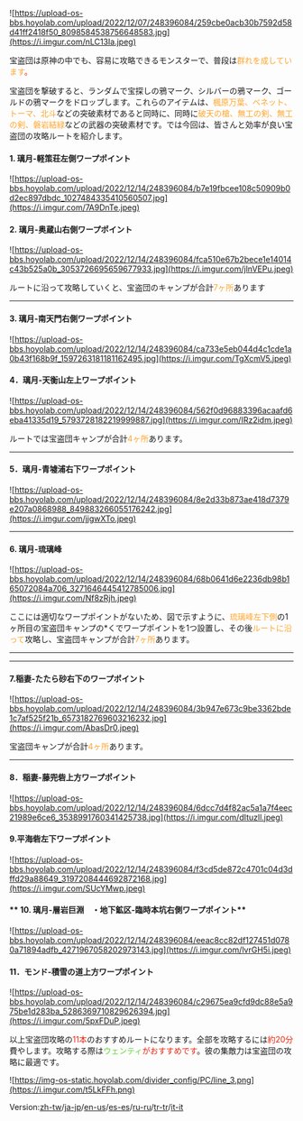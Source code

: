 

![https://upload-os-bbs.hoyolab.com/upload/2022/12/07/248396084/259cbe0acb30b7592d58d41ff2418f50_8098584538756648583.jpg](https://i.imgur.com/nLC13Ia.jpeg)



宝盗団は原神の中でも、容易に攻略できるモンスターで、普段は<span style="color: rgb(255, 164, 43)">群れを成しています</span><span style="color: rgb(239, 34, 12)">。</span>



宝盗団を撃破すると、ランダムで宝探しの鴉マーク、シルバーの鴉マーク、ゴールドの鴉マークをドロップします。これらのアイテムは、<span style="color: rgb(255, 164, 43)">楓原万葉、ベネット、トーマ、北斗</span>などの突破素材であると同時に、同時に<span style="color: rgb(255, 164, 43)">破天の槍、無工の剣、無工の剣、磐岩結緑</span>などの武器の突破素材です。では今回は、皆さんと効率が良い宝盗団の攻略ルートを紹介します。





#### **1.** **璃月-軽策荘左側ワープポイント**

![https://upload-os-bbs.hoyolab.com/upload/2022/12/14/248396084/b7e19fbcee108c50909b0d2ec897dbdc_1027484335410560507.jpg](https://i.imgur.com/7A9DnTe.jpeg)





#### **2. 璃月-奥蔵山右側ワープポイント**

![https://upload-os-bbs.hoyolab.com/upload/2022/12/14/248396084/fca510e67b2bece1e14014c43b525a0b_3053726695659677933.jpg](https://i.imgur.com/jlnVEPu.jpeg)



ルートに沿って攻略していくと、宝盗団のキャンプが合計<span style="color: rgb(255, 164, 43)">7ヶ所</span>あります

** **



#### **3. 璃月-南天門右側ワープポイント**

![https://upload-os-bbs.hoyolab.com/upload/2022/12/14/248396084/ca733e5eb044d4c1cde1a0b43f168b9f_1597263181181162495.jpg](https://i.imgur.com/TgXcmV5.jpeg)





#### **4．璃月-天衡山左上ワープポイント**

![https://upload-os-bbs.hoyolab.com/upload/2022/12/14/248396084/562f0d96883396acaafd6eba41335d19_5793728182219999887.jpg](https://i.imgur.com/IRz2idm.jpeg)



ルートでは宝盗団キャンプが合計<span style="color: rgb(255, 164, 43)">4ヶ所</span>あります。

** **

#### 5．**璃月-青墟浦右下ワープポイント**

![https://upload-os-bbs.hoyolab.com/upload/2022/12/14/248396084/8e2d33b873ae418d7379e207a0868988_849883266055176242.jpg](https://i.imgur.com/jjgwXTo.jpeg)



** **

#### **6. 璃月-琉璃峰**

![https://upload-os-bbs.hoyolab.com/upload/2022/12/14/248396084/68b0641d6e2236db98b165072084a706_3271646445412785006.jpg](https://i.imgur.com/Nf8zRjh.jpeg)





ここには適切なワープポイントがないため、図で示すように、<span style="color: rgb(255, 164, 43)">琉璃峰左下側</span>の1ヶ所目の宝盗団キャンプの*くでワープポイントを1つ設置し、その後<span style="color: rgb(255, 164, 43)">ルートに沿って</span>攻略し、宝盗団キャンプが合計<span style="color: rgb(255, 164, 43)">7ヶ所</span>あります。

** **

** **

#### **7.稲妻-たたら砂右下のワープポイント**

![https://upload-os-bbs.hoyolab.com/upload/2022/12/14/248396084/3b947e673c9be3362bde1c7af525f21b_6573182769603216232.jpg](https://i.imgur.com/AbasDr0.jpeg)



宝盗団キャンプが合計<span style="color: rgb(255, 164, 43)">4ヶ所</span>あります。

** **

#### **8．稲妻-藤兜砦上方ワープポイント**

![https://upload-os-bbs.hoyolab.com/upload/2022/12/14/248396084/6dcc7d4f82ac5a1a7f4eec21989e6ce6_3538991760341425738.jpg](https://i.imgur.com/dItuzll.jpeg)



#### **9.平海砦左下ワープポイント**

![https://upload-os-bbs.hoyolab.com/upload/2022/12/14/248396084/f3cd5de872c4701c04d3dffd29a88649_3197208444692872168.jpg](https://i.imgur.com/SUcYMwp.jpeg)



#### ** 10. 璃月-層岩巨淵　・地下鉱区-臨時本坑右側ワープポイント**

![https://upload-os-bbs.hoyolab.com/upload/2022/12/14/248396084/eeac8cc82df127451d0780a71894adfb_4271967058202973143.jpg](https://i.imgur.com/lvrGH5i.jpeg)



#### **11．モンド-積雪の道上方ワープポイント**

![https://upload-os-bbs.hoyolab.com/upload/2022/12/14/248396084/c29675ea9cfd9dc88e5a975be1d283ba_5286369710829626394.jpg](https://i.imgur.com/5pxFDuP.jpeg)



以上宝盗団攻略の<span style="color: rgb(239, 34, 12)">11本</span>のおすすめルートになります。全部を攻略するには<span style="color: rgb(239, 34, 12)">約20分</span>費やします。攻略する際は<span style="color: rgb(96, 216, 55)">ウェンティ</span><span style="color: rgb(239, 34, 12)">がおすすめです</span>。彼の集敵力は宝盗団の攻略に最適です。

	 

![https://img-os-static.hoyolab.com/divider_config/PC/line_3.png](https://i.imgur.com/t5LkFFh.png)

Version:[zh-tw](../12303080/article)/[ja-jp](../12304317/article)/[en-us](../12306901/article)/[es-es](../12308190/article)/[ru-ru](../12308529/article)/[tr-tr](../14173456/article)/[it-it](../14173802/article)

	 

	

